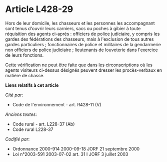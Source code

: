 # Article L428-29

Hors de leur domicile, les chasseurs et les personnes les accompagnant sont tenus d'ouvrir leurs carniers, sacs ou poches à
gibier à toute réquisition des agents ci-après : officiers de police judiciaire, y compris les gardes des fédérations des
chasseurs, mais à l'exclusion de tous autres gardes particuliers ; fonctionnaires de police et militaires de la gendarmerie
non officiers de police judiciaire ; lieutenants de louveterie dans l'exercice de leurs fonctions.

Cette vérification ne peut être faite que dans les circonscriptions où les agents visiteurs ci-dessus désignés peuvent
dresser les procès-verbaux en matière de chasse.

**Liens relatifs à cet article**

_Cité par_:

  - Code de l'environnement - art. R428-11 (V)

_Anciens textes_:

  - Code rural - art. L228-37 (Ab)
  - Code rural L228-37

_Codifié par_:

  - Ordonnance 2000-914 2000-09-18 JORF 21 septembre 2000
  - Loi n°2003-591 2003-07-02 art. 31 I JORF 3 juillet 2003
